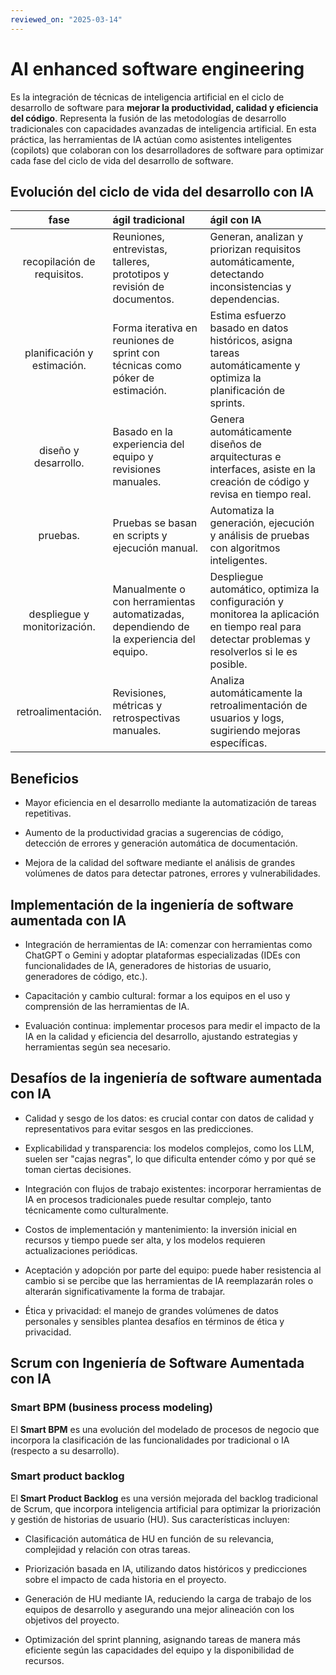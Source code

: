 ```yaml
---
reviewed_on: "2025-03-14"
---
```


# AI enhanced software engineering

Es la integración de técnicas de inteligencia artificial en el ciclo de desarrollo de software para **mejorar la productividad, calidad y eficiencia del código**. Representa la fusión de las metodologías de desarrollo tradicionales con capacidades avanzadas de inteligencia artificial. En esta práctica, las herramientas de IA actúan como asistentes inteligentes (copilots) que colaboran con los desarrolladores de software para optimizar cada fase del ciclo de vida del desarrollo de software.

## Evolución del ciclo de vida del desarrollo con IA

|             fase             | ágil tradicional                                                                        | ágil con IA                                                                                                                                       |
|:----------------------------:|:--------------------------------------------------------------------------------------- |:------------------------------------------------------------------------------------------------------------------------------------------------- |
| recopilación de requisitos.  | Reuniones, entrevistas, talleres, prototipos y revisión de documentos.                  | Generan, analizan y priorizan requisitos automáticamente, detectando inconsistencias y dependencias.                                              |
| planificación y estimación.  | Forma iterativa en reuniones de sprint con técnicas como póker de estimación.           | Estima esfuerzo basado en datos históricos, asigna tareas automáticamente y optimiza la planificación de sprints.                                 |
|     diseño y desarrollo.     | Basado en la experiencia del equipo y revisiones manuales.                              | Genera automáticamente diseños de arquitecturas e interfaces, asiste en la creación de código y revisa en tiempo real.                            |
|           pruebas.           | Pruebas se basan en scripts y ejecución manual.                                         | Automatiza la generación, ejecución y análisis de pruebas con algoritmos inteligentes.                                                            |
| despliegue y monitorización. | Manualmente o con herramientas automatizadas, dependiendo de la experiencia del equipo. | Despliegue automático, optimiza la configuración y monitorea la aplicación en tiempo real para detectar problemas y resolverlos si le es posible. |
|      retroalimentación.      | Revisiones, métricas y retrospectivas manuales.                                         | Analiza automáticamente la retroalimentación de usuarios y logs, sugiriendo mejoras específicas.                                                  |

## Beneficios

- Mayor eficiencia en el desarrollo mediante la automatización de tareas repetitivas.

- Aumento de la productividad gracias a sugerencias de código, detección de errores y generación automática de documentación.

- Mejora de la calidad del software mediante el análisis de grandes volúmenes de datos para detectar patrones, errores y vulnerabilidades.

## Implementación de la ingeniería de software aumentada con IA

- Integración de herramientas de IA: comenzar con herramientas como ChatGPT o Gemini y adoptar plataformas especializadas (IDEs con funcionalidades de IA, generadores de historias de usuario, generadores de código, etc.).

- Capacitación y cambio cultural: formar a los equipos en el uso y comprensión de las herramientas de IA.

- Evaluación continua: implementar procesos para medir el impacto de la IA en la calidad y eficiencia del desarrollo, ajustando estrategias y herramientas según sea necesario.

## Desafíos de la ingeniería de software aumentada con IA

- Calidad y sesgo de los datos: es crucial contar con datos de calidad y representativos para evitar sesgos en las predicciones.

- Explicabilidad y transparencia: los modelos complejos, como los LLM, suelen ser "cajas negras", lo que dificulta entender cómo y por qué se toman ciertas decisiones.

- Integración con flujos de trabajo existentes: incorporar herramientas de IA en procesos tradicionales puede resultar complejo, tanto técnicamente como culturalmente.

- Costos de implementación y mantenimiento: la inversión inicial en recursos y tiempo puede ser alta, y los modelos requieren actualizaciones periódicas.

- Aceptación y adopción por parte del equipo: puede haber resistencia al cambio si se percibe que las herramientas de IA reemplazarán roles o alterarán significativamente la forma de trabajar.

- Ética y privacidad: el manejo de grandes volúmenes de datos personales y sensibles plantea desafíos en términos de ética y privacidad.

## Scrum con Ingeniería de Software Aumentada con IA

### Smart BPM (business process modeling)

El **Smart BPM** es una evolución del modelado de procesos de negocio que incorpora la clasificación de las funcionalidades por tradicional o IA (respecto a su desarrollo).

### Smart product backlog

El **Smart Product Backlog** es una versión mejorada del backlog tradicional de Scrum, que incorpora inteligencia artificial para optimizar la priorización y gestión de historias de usuario (HU). Sus características incluyen:

- Clasificación automática de HU en función de su relevancia, complejidad y relación con otras tareas.

- Priorización basada en IA, utilizando datos históricos y predicciones sobre el impacto de cada historia en el proyecto.

- Generación de HU mediante IA, reduciendo la carga de trabajo de los equipos de desarrollo y asegurando una mejor alineación con los objetivos del proyecto.

- Optimización del sprint planning, asignando tareas de manera más eficiente según las capacidades del equipo y la disponibilidad de recursos.

